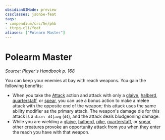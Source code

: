 ```yaml
---
obsidianUIMode: preview
cssclasses: json5e-feat
tags:
- compendium/src/5e/phb
- ttrpg-cli/feat
aliases: ["Polearm Master"]
---
```

# Polearm Master
*Source: Player's Handbook p. 168*  

You can keep your enemies at bay with reach weapons. You gain the following benefits:

- When you take the [Attack](/compendium/rules/actions.md#Attack) action and attack with only a [glaive](compendium/items/glaive.md), [halberd](compendium/items/halberd.md), [quarterstaff](compendium/items/quarterstaff.md), or [spear](compendium/items/spear.md), you can use a bonus action to make a melee attack with the opposite end of the weapon; this attack uses the same ability modifier as the primary attack. The weapon's damage die for this attack is a `dice: d4|avg` (`d4`), and the attack deals bludgeoning damage.  
- While you are wielding a [glaive](compendium/items/glaive.md), [halberd](compendium/items/halberd.md), [pike](compendium/items/pike.md), [quarterstaff](compendium/items/quarterstaff.md), or [spear](compendium/items/spear.md), other creatures provoke an opportunity attack from you when they enter the reach you have with that weapon.